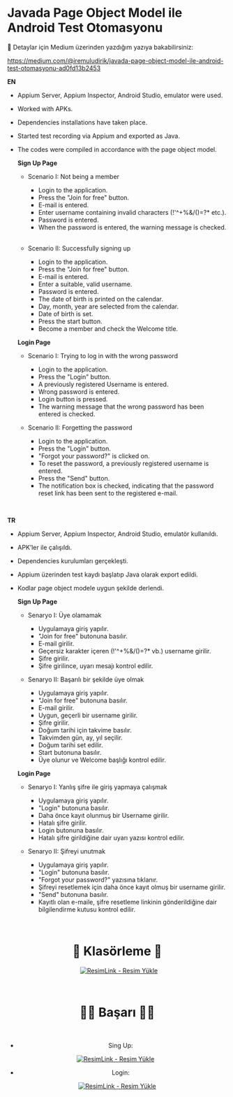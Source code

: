 # Javada Page Object Model ile Android Test Otomasyonu 
:tada: Detaylar için Medium üzerinden yazdığım yazıya bakabilirsiniz:
&nbsp; 

https://medium.com/@iremuludirik/javada-page-object-model-ile-android-test-otomasyonu-ad0fd13b2453

**EN**

- Appium Server, Appium Inspector, Android Studio, emulator were used.
- Worked with APKs.
- Dependencies installations have taken place.
- Started test recording via Appium and exported as Java.
- The codes were compiled in accordance with the page object model.

    **Sign Up Page**
    &nbsp;
    
  - Scenario I: Not being a member
      - Login to the application.
       - Press the "Join for free" button.
       - E-mail is entered.
       - Enter username containing invalid characters (!'^+%&/()=?* etc.).
       - Password is entered.
       - When the password is entered, the warning message is checked.
    &nbsp;

    
  - Scenario II: Successfully signing up
      - Login to the application.
       - Press the "Join for free" button.
       - E-mail is entered.
       - Enter a suitable, valid username.
       - Password is entered.
       - The date of birth is printed on the calendar.
       - Day, month, year are selected from the calendar.
       - Date of birth is set.
       - Press the start button.
       - Become a member and check the Welcome title.
    &nbsp;
    &nbsp;

  
   **Login Page**
    &nbsp;
    
  - Scenario I: Trying to log in with the wrong password
      - Login to the application.
       - Press the "Login" button.
       - A previously registered Username is entered.
       - Wrong password is entered.
       - Login button is pressed.
       - The warning message that the wrong password has been entered is checked.
    &nbsp;

    
  - Scenario II: Forgetting the password
      - Login to the application.
       - Press the "Login" button.
       - "Forgot your password?" is clicked on.
       - To reset the password, a previously registered username is entered.
       - Press the "Send" button.
       - The notification box is checked, indicating that the password reset link has been sent to the registered e-mail.
  
    &nbsp;
    &nbsp;


**TR**

- Appium Server, Appium Inspector, Android Studio, emulatör kullanıldı.
- APK’ler ile çalışıldı.
- Dependencies kurulumları gerçekleşti.
- Appium üzerinden test kaydı başlatıp Java olarak export edildi.
- Kodlar page object modele uygun şekilde derlendi.

    **Sign Up Page**
    &nbsp;
    
  - Senaryo I: Üye olamamak
      - Uygulamaya giriş yapılır.
      - "Join for free" butonuna basılır.
      - E-mail girilir.
      - Geçersiz karakter içeren (!'^+%&/()=?* vb.) username girilir.
      - Şifre girilir.
      - Şifre girilince, uyarı mesajı kontrol edilir.
    &nbsp;

    
  - Senaryo II: Başarılı bir şekilde üye olmak
      - Uygulamaya giriş yapılır. 
      - "Join for free" butonuna basılır.
      - E-mail girilir.
      - Uygun, geçerli bir username girilir.
      - Şifre girilir.
      - Doğum tarihi için takvime basılır.
      - Takvimden gün, ay, yıl seçilir.
      - Doğum tarihi set edilir.
      - Start butonuna basılır.
      - Üye olunur ve Welcome başlığı kontrol edilir.
    &nbsp;
    &nbsp;

  
   **Login Page**
    &nbsp;
    
  - Senaryo I: Yanlış şifre ile giriş yapmaya çalışmak
      - Uygulamaya giriş yapılır.
      - "Login" butonuna basılır.
      - Daha önce kayıt olunmuş bir Username girilir.
      - Hatalı şifre girilir.
      - Login butonuna basılır.
      - Hatalı şifre girildiğine dair uyarı yazısı kontrol edilir.
    &nbsp;

    
  - Senaryo II: Şifreyi unutmak
      - Uygulamaya giriş yapılır.
      - "Login" butonuna basılır.
      - "Forgot your password?" yazısına tıklanır.
      - Şifreyi resetlemek için daha önce kayıt olmuş bir username girilir.
      - "Send" butonuna basılır.
      - Kayıtlı olan e-maile, şifre resetleme linkinin gönderildiğine dair bilgilendirme kutusu kontrol edilir.
  
    &nbsp;
    &nbsp;

<div align ="center">
  
 # :open_file_folder: Klasörleme :open_file_folder:
  
&nbsp;
<a href="https://resimlink.com/dWjNGIt1" title="ResimLink - Resim Yükle"><img src="https://r.resimlink.com/dWjNGIt1.jpg" title="ResimLink - Resim Yükle" alt="ResimLink - Resim Yükle"></a>


&nbsp;


# :tada::tada: Başarı :clap::clap:
  &nbsp;
  - Sing Up:
  &nbsp;
  
  <a href="https://resimlink.com/JjhD" title="ResimLink - Resim Yükle"><img src="https://r.resimlink.com/JjhD.jpg" title="ResimLink - Resim Yükle" alt="ResimLink - Resim Yükle"></a>
    &nbsp;
  
  - Login:
  &nbsp;
  
<a href="https://resimlink.com/SKoEL" title="ResimLink - Resim Yükle"><img src="https://r.resimlink.com/SKoEL.jpg" title="ResimLink - Resim Yükle" alt="ResimLink - Resim Yükle"></a>

